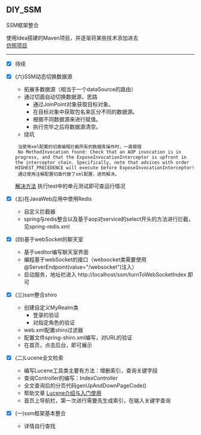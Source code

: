 ## DIY_SSM
SSM框架整合

使用Idea搭建的Maven项目，并逐渐将某些技术添加进去<br>
[仿照项目](https://github.com/crossoverJie/SSM)

***

* [x] 待续

* [x] (六)SSM动态切换数据源
  - 拓展多数据源（相当于一个dataSource的路由）
  - 通过切面自动切换数据源，思路
    - 通过JoinPoint对象获取目标对象。
    - 在目标对象中获取包名来区分不同的数据源。
    - 根据不同数据源来进行赋值。
    - 执行完毕之后将数据源清空。
  - 绕坑
  ```
   当使用xml配置的切面编程拦截所有的数据库操作时，一直报错
   No MethodInvocation found: Check that an AOP invocation is in progress, and that the ExposeInvocationInterceptor is upfront in the interceptor chain. Specifically, note that advices with order HIGHEST_PRECEDENCE will execute before ExposeInvocationInterceptor!
   通过使用注解配置切面代替了xml配置，进而解决。
  ```
  [解决方法](https://blog.csdn.net/qingrunhao/article/details/53102511)
  执行test中的单元测试即可查运行情况
* [x] (五)在JavaWeb应用中使用Redis
  - 自定义拦截器
  - spring与redis整合以及基于aop对service的select开头的方法进行拦截，见spring-redis.xml
* [x] (四)基于webSocket的聊天室
  - 基于ueditor编写聊天室界面
  - 编程基于webSocket的接口（websocket类需要使用@ServerEndpoint(value="/websocket")注入）
  - 启动服务，地址栏进入 http://localhost/ssm/turnToWebSocketIndex 即可
* [x] (三)ssm整合shiro
  - 创建自定义MyRealm类
    - 登录的验证 
    - 对指定角色的验证
  - web.xml配置shiro过滤器
  - 配置文件spring-shiro.xml编写，对URL的验证
  - 在首页，点击后台，即可展示
* [x] (二)Lucene全文检索<br>
  - 编写Lucene工具类主要有方法：增删索引，查询关键字段
  - 查询Controller的编写：IndexController
  - 全文查询后的分页代码genUpAndDownPageCode()
  - 帮助文章 [Lucene介绍与入门使用](https://www.cnblogs.com/xiaobai1226/p/7652093.html)
  - 首页上导航栏，第一次进行需要先生成索引，在输入关键字查询
* [x] (一)ssm框架基本整合
  - 详情自行查找
